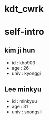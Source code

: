# kdt_cwrk

# self-intro
## kim ji hun
- id : kho903
- age : 26
- univ : kyonggi



## Lee minkyu
- id : minkyuu
- age : 31
- univ : soongsil
